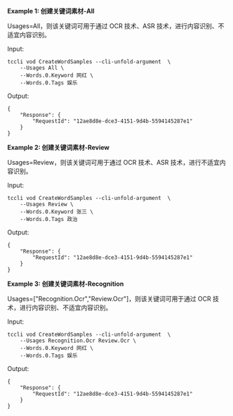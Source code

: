 **Example 1: 创建关键词素材-All**

Usages=All，则该关键词可用于通过 OCR 技术、ASR 技术，进行内容识别、不适宜内容识别。

Input: 

```
tccli vod CreateWordSamples --cli-unfold-argument  \
    --Usages All \
    --Words.0.Keyword 网红 \
    --Words.0.Tags 娱乐
```

Output: 
```
{
    "Response": {
        "RequestId": "12ae8d8e-dce3-4151-9d4b-5594145287e1"
    }
}
```

**Example 2: 创建关键词素材-Review**

Usages=Review，则该关键词可用于通过 OCR 技术、ASR 技术，进行不适宜内容识别。

Input: 

```
tccli vod CreateWordSamples --cli-unfold-argument  \
    --Usages Review \
    --Words.0.Keyword 张三 \
    --Words.0.Tags 政治
```

Output: 
```
{
    "Response": {
        "RequestId": "12ae8d8e-dce3-4151-9d4b-5594145287e1"
    }
}
```

**Example 3: 创建关键词素材-Recognition**

Usages=["Recognition.Ocr","Review.Ocr"]，则该关键词可用于通过 OCR 技术，进行内容识别、不适宜内容识别。

Input: 

```
tccli vod CreateWordSamples --cli-unfold-argument  \
    --Usages Recognition.Ocr Review.Ocr \
    --Words.0.Keyword 网红 \
    --Words.0.Tags 娱乐
```

Output: 
```
{
    "Response": {
        "RequestId": "12ae8d8e-dce3-4151-9d4b-5594145287e1"
    }
}
```

